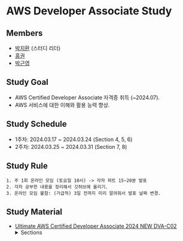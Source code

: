 # AWS Developer Associate Study

## Members

- [박지환](https://github.com/aptheparker) (스터디 리더)
- [홍권](https://github.com/gwonhong)
- [박근영](https://github.com/Sebyeol23)

## Study Goal

- AWS Certified Developer Associate 자격증 취득 (~2024.07).
- AWS 서비스에 대한 이해와 활용 능력 향상.

## Study Schedule

- 1주차: 2024.03.17 ~ 2024.03.24 (Section 4, 5, 6)
- 2주차: 2024.03.25 ~ 2024.03.31 (Section 7, 8)

## Study Rule

```
1. 주 1회 온라인 모임 (토요일 10시) -> 각자 파트 15~20분 발표
2. 각자 공부한 내용을 정리해서 깃허브에 올리기.
3. 온라인 모임 불참: (가급적) 3일 전까지 미리 알려줘서 발표 날짜 변경.
```

## Study Material

- [Ultimate AWS Certified Developer Associate 2024 NEW DVA-C02](https://www.udemy.com/share/101WgC3@htHqFfYBfVBcDYA8zfB0IIntjwtVntJ19xRjWHa29fAbwrVi5kZnp3kqdhjL2j4ixA==/)
  <details>
  <summary>Sections</summary>
  4. IAM & AWS CLI<br>
  5. EC2 Fundamentals<br>
  6. EC2 Instance Storage<br>
  7. ELB + ASG<br>
  8. RDS + Aurora + ElastiCache<br>
  9. Route 53<br>
  10. S3<br>
  11. CLI, SDK, IAM Roles & Policies<br>
  12. Advanced AWS S3<br>
  13. S3 Security<br>
  14. CloudFront<br>
  15. ECS, ECR & Fargate - Docker in AWS<br>
  16. Elastic Beanstalk<br>
  17. CloudFormation<br>
  18. SQS, SNS, Kinesis<br>
  19. CloudWatch, X-Ray & CloudTrail<br>
  20. Lambda<br>
  21. DynamoDB<br>
  22. API Gateway<br>
  23. CI/CD: CodeCommit, CodePipeline, CodeBuild, CodeDeploy<br>
  24. Serverless Application Model (SAM)<br>
  25. Cloud Development Kit (CDK)<br>
  26. Cognito User Pools, Cognito Identity Pools, Cognito Sync<br>
  27. Step Functions, AppSync<br>
  28. Advanced Identity<br>
  29. Security: KMS, Encryption SDK, SSM Parameter Store, IAM & STS<br>
  30. Other Services<br>
  </details>
